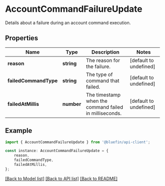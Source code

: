# AccountCommandFailureUpdate

Details about a failure during an account command execution.

## Properties

Name | Type | Description | Notes
------------ | ------------- | ------------- | -------------
**reason** | **string** | The reason for the failure. | [default to undefined]
**failedCommandType** | **string** | The type of command that failed. | [default to undefined]
**failedAtMillis** | **number** | The timestamp when the command failed in milliseconds. | [default to undefined]

## Example

```typescript
import { AccountCommandFailureUpdate } from '@bluefin/api-client';

const instance: AccountCommandFailureUpdate = {
    reason,
    failedCommandType,
    failedAtMillis,
};
```

[[Back to Model list]](../README.md#documentation-for-models) [[Back to API list]](../README.md#documentation-for-api-endpoints) [[Back to README]](../README.md)
